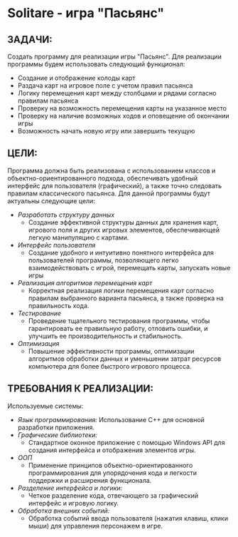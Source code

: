 # Solitare - игра "Пасьянс"
## ЗАДАЧИ:
Создать программу для реализации игры "Пасьянс". Для реализации программы будем использовать следующий функционал:
- Создание и отображение колоды карт
- Раздача карт на игровое поле с учетом правил пасьянса
- Логику перемещения карт между столбцами и рядами согласно правилам пасьянса
- Проверку на возможность перемещения карты на указанное место
- Проверку на наличие возможных ходов и оповещение об окончании игры
- Возможность начать новую игру или завершить текущую
## ЦЕЛИ:
Программа должна быть реализована с использованием классов и объектно-ориентированного подхода, обеспечивать удобный интерфейс для пользователя (графический), а также точно следовать правилам классического пасьянса. Для данной программы будут актуальны следующие цели:
- *Разработать структуру данных*
   - Создание эффективной структуры данных для хранения карт, игрового поля и других игровых элементов, обеспечивающей легкую манипуляцию с картами.
- *Интерфейс пользователя*
   - Создание удобного и интуитивно понятного интерфейса для пользователей программы, позволяющего легко взаимодействовать с игрой, перемещать карты, запускать новые игры 
- *Реализация алгоритмов перемещения карт*
   - Корректная реализация логики перемещения карт согласно правилам выбранного варианта пасьянса, а также проверка на правильность хода.
- *Тестирование*
   - Проведение тщательного тестирования программы, чтобы гарантировать ее правильную работу, отловить ошибки, и улучшить ее производительность и стабильность.
- *Оптимизация*
   - Повышение эффективности программы, оптимизации алгоритмов обработки данных и уменьшении затрат ресурсов компьютера для более быстрого игрового процесса.
## ТРЕБОВАНИЯ К РЕАЛИЗАЦИИ: 
Используемые системы:
- *Язык программирования:*
     Использование C++ для основной разработки приложения.
- *Графические библиотеки:*
   - Стандартное оконное приложение с помощью Windows API для создания интерфейса и отображения элементов игры.
- *ООП*
  - Применение принципов объектно-ориентированного программирования для упорядочения кода и легкости поддержки и расширения функционала.
- *Разделение интерфейса и логики:*
   - Четкое разделение кода, отвечающего за графический интерфейс и игровую логику.
- *Обработка внешних событий:*
   - Обработка событий ввода пользователя (нажатия клавиш, клики мыши) для управления персонажем в игре.
